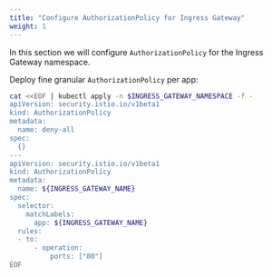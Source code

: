 ```yaml
---
title: "Configure AuthorizationPolicy for Ingress Gateway"
weight: 1
---
```

In this section we will configure `AuthorizationPolicy` for the Ingress Gateway namespace.

Deploy fine granular `AuthorizationPolicy` per app:
```Bash
cat <<EOF | kubectl apply -n $INGRESS_GATEWAY_NAMESPACE -f -
apiVersion: security.istio.io/v1beta1
kind: AuthorizationPolicy
metadata:
  name: deny-all
spec:
  {}
---
apiVersion: security.istio.io/v1beta1
kind: AuthorizationPolicy
metadata:
  name: ${INGRESS_GATEWAY_NAME}
spec:
  selector:
    matchLabels:
      app: ${INGRESS_GATEWAY_NAME}
  rules:
  - to:
      - operation:
          ports: ["80"]
EOF
```